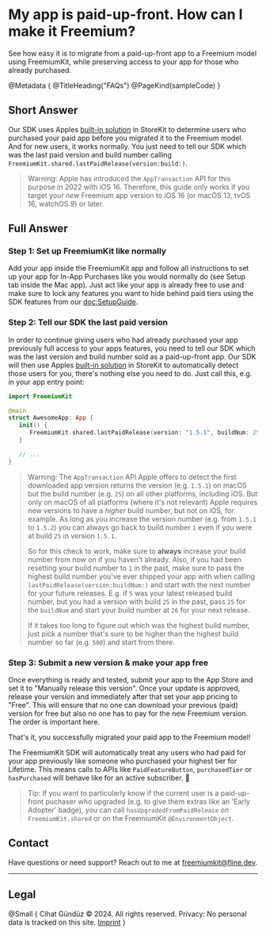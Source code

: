 # My app is paid-up-front. How can I make it Freemium?

See how easy it is to migrate from a paid-up-front app to a Freemium model using FreemiumKit, while preserving access to your app for those who already purchased.

@Metadata {
   @TitleHeading("FAQs")
   @PageKind(sampleCode)
}

## Short Answer

Our SDK uses Apples [built-in solution](https://developer.apple.com/documentation/storekit/supporting_business_model_changes_by_using_the_app_transaction) in StoreKit to determine users who purchased your paid app before you migrated it to the Freemium model. And for new users, it works normally. You just need to tell our SDK which was the last paid version and build number calling `FreemiumKit.shared.lastPaidRelease(version:build:)`.

> Warning: Apple has introduced the `AppTransaction` API for this purpose in 2022 with iOS 16. Therefore, this guide only works if you target your _new_ Freemium app version to iOS 16 (or macOS 13, tvOS 16, watchOS 9) or later. 


## Full Answer

### Step 1: Set up FreemiumKit like normally

Add your app inside the FreemiumKit app and follow all instructions to set up your app for In-App Purchases like you would normally do (see Setup tab inside the Mac app). Just act like your app is already free to use and make sure to lock any features you want to hide behind paid tiers using the SDK features from our <doc:SetupGuide>.

### Step 2: Tell our SDK the last paid version

In order to continue giving users who had already purchased your app previously full access to your apps features, you need to tell our SDK which was the last version and build number sold as a paid-up-front app. Our SDK will then use Apples [built-in solution](https://developer.apple.com/documentation/storekit/supporting_business_model_changes_by_using_the_app_transaction) in StoreKit to automatically detect those users for you, there's nothing else you need to do. Just call this, e.g. in your app entry point:

```swift
import FreemiumKit

@main
struct AwesomeApp: App {
   init() {
      FreemiumKit.shared.lastPaidRelease(version: "1.5.1", buildNum: 25)
   }

   // ...
}
```

> Warning: The `AppTransaction` API Apple offers to detect the first downloaded app version returns the version (e.g. `1.5.1`) on macOS but the build number (e.g. `25`) on all other platforms, including iOS. But only on macOS of all platforms (where it's not relevant) Apple requires new versions to have a _higher_ build number, but not on iOS, for example. As long as you increase the version number (e.g. from `1.5.1` to `1.5.2`) you can always go back to build number `1` even if you were at build `25` in version `1.5.1`.
>
> So for this check to work, make sure to **always** increase your build number from now on if you haven't already. Also, if you had been resetting your build number to `1` in the past, make sure to pass the highest build number you've ever shipped your app with when calling `lastPaidRelease(version:buildNum:)` and start with the next number for your future releases. E.g. if `5` was your latest released build number, but you had a version with build `25` in the past, pass `25` for the `buildNum` and start your build number at `26` for your next release.
>
> If it takes too long to figure out which was the highest build number, just pick a number that's sure to be higher than the highest build number so far (e.g. `500`) and start from there.

### Step 3: Submit a new version & make your app free

Once everything is ready and tested, submit your app to the App Store and set it to "Manually release this version". Once your update is approved, release your version and immediately after that set your app pricing to "Free". This will ensure that no one can download your previous (paid) version for free but also no one has to pay for the new Freemium version. The order is important here.

That's it, you successfully migrated your paid app to the Freemium model!

The FreemiumKit SDK will automatically treat any users who had paid for your app previously like someone who purchased your highest tier for Lifetime. This means calls to APIs like `PaidFeatureButton`, `purchasedTier` or `hasPurchased` will behave like for an active subscriber. 🎉

> Tip: If you want to particularly know if the current user is a paid-up-front puchaser who upgraded (e.g. to give them extras like an 'Early Adopter' badge), you can call `hasUpgradedFromPaidRelease` on `FreemiumKit.shared` or on the FreemiumKit `@EnvironmentObject`.

## Contact

Have questions or need support? Reach out to me at [freemiumkit@fline.dev](mailto:freemiumkit@fline.dev).

---

## Legal

@Small {
   Cihat Gündüz © 2024. All rights reserved.
   Privacy: No personal data is tracked on this site.
   [Imprint](https://www.fline.dev/imprint/)
}
